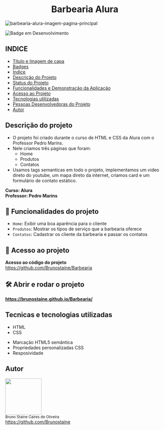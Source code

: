 <h1 align="center"> Barbearia Alura </h1>

![barbearia-alura-imagem-pagina-principal](https://user-images.githubusercontent.com/87622645/157752525-78034826-d880-429e-9c12-614a4bf49945.png)

![Badge em Desenvolvimento](http://img.shields.io/static/v1?label=STATUS&message=FINALIZADO&color=GREEN&style=for-the-badge)


## INDICE

* [Título e Imagem de capa](#Título-e-Imagem-de-capa)
* [Badges](#badges)
* [Índice](#índice)
* [Descrição do Projeto](#descrição-do-projeto)
* [Status do Projeto](#status-do-Projeto)
* [Funcionalidades e Demonstração da Aplicação](#funcionalidades-e-demonstração-da-aplicação)
* [Acesso ao Projeto](#acesso-ao-projeto)
* [Tecnologias utilizadas](#tecnologias-utilizadas)
* [Pessoas Desenvolvedoras do Projeto](#pessoas-desenvolvedoras)
* [Autor](#Autor)


## Descrição do projeto

- O projeto foi criado durante o curso de HTML e CSS da Alura com o Professor Pedro Marins.
- Nele criamos três páginas que foram: 
    * Home
    * Produtos
    * Contatos
- Usamos tags semanticas em todo o projeto, implementamos um video direto do youtube, um mapa direto da internet, criamos card e um formulário de contato estático.


**Curso: Alura**<br>
**Professor: Pedro Marins**


## :hammer: Funcionalidades do projeto

- `Home`: Exibir uma boa aparência para o cliente
- `Produtos`: Mostrar os tipos de serviço que a barbearia oferece
- `Contatos`: Cadastrar os cliente da barbearia e passar os contatos


## 📁 Acesso ao projeto

**Acesso ao código do projeto**<br>
https://github.com/Brunostaine/Barbearia


## 🛠️ Abrir e rodar o projeto

**https://brunostaine.github.io/Barbearia/**

## Tecnicas e tecnologias utilizadas

* HTML
* CSS

- Marcação HTML5 semântica
- Propriedades personalizadas CSS
- Resposividade

## Autor

<img src="https://user-images.githubusercontent.com/87622645/157755137-8d22a951-d323-4c33-814e-c0351ebefafe.png" width=115><br>
<sub>Bruno Staine Caires de Oliveira</sub><br>
https://github.com/Brunostaine  
